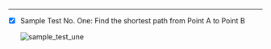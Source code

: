 -------------------------------------------------------------------------------

- [x] Sample Test No. One: Find the shortest path from Point A to Point B
  
    ![sample_test_une](https://github.com/dimkatsi91/Cpp-STL-Examples/blob/master/test_samples/test_sample_une.PNG)
